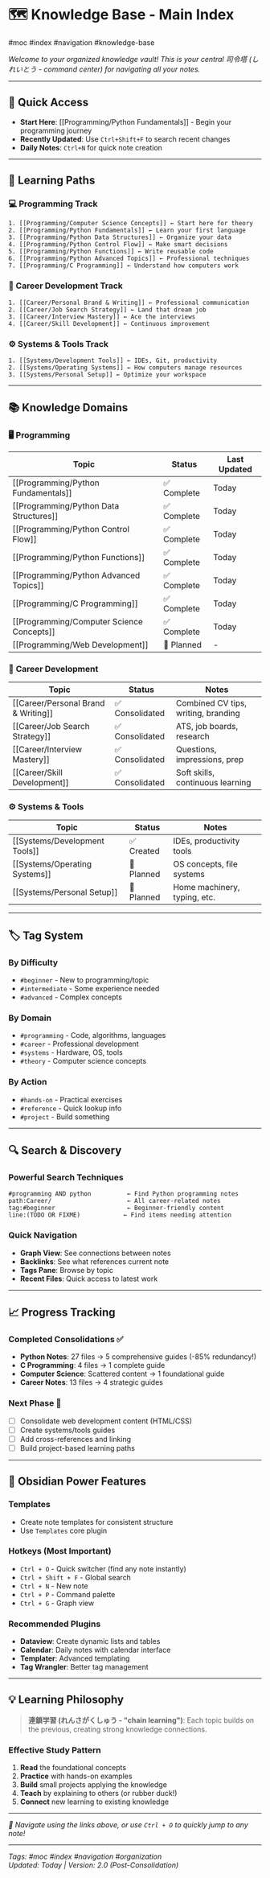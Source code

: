 # 🗺️ Knowledge Base - Main Index

#moc #index #navigation #knowledge-base

*Welcome to your organized knowledge vault! This is your central 司令塔 (しれいとう - command center) for navigating all your notes.*

---

## 🚀 **Quick Access**
- **Start Here**: [[Programming/Python Fundamentals]] - Begin your programming journey
- **Recently Updated**: Use `Ctrl+Shift+F` to search recent changes
- **Daily Notes**: `Ctrl+N` for quick note creation

---

## 🎯 **Learning Paths**

### 💻 Programming Track
```
1. [[Programming/Computer Science Concepts]] ← Start here for theory
2. [[Programming/Python Fundamentals]] ← Learn your first language  
3. [[Programming/Python Data Structures]] ← Organize your data
4. [[Programming/Python Control Flow]] ← Make smart decisions  
5. [[Programming/Python Functions]] ← Write reusable code
6. [[Programming/Python Advanced Topics]] ← Professional techniques
7. [[Programming/C Programming]] ← Understand how computers work
```

### 🏢 Career Development Track  
```
1. [[Career/Personal Brand & Writing]] ← Professional communication
2. [[Career/Job Search Strategy]] ← Land that dream job
3. [[Career/Interview Mastery]] ← Ace the interviews
4. [[Career/Skill Development]] ← Continuous improvement
```

### ⚙️ Systems & Tools Track
```
1. [[Systems/Development Tools]] ← IDEs, Git, productivity
2. [[Systems/Operating Systems]] ← How computers manage resources  
3. [[Systems/Personal Setup]] ← Optimize your workspace
```

---

## 📚 **Knowledge Domains**

### 🖥️ **Programming**
| Topic | Status | Last Updated |
|-------|--------|-------------|
| [[Programming/Python Fundamentals]] | ✅ Complete | Today |
| [[Programming/Python Data Structures]] | ✅ Complete | Today |
| [[Programming/Python Control Flow]] | ✅ Complete | Today |
| [[Programming/Python Functions]] | ✅ Complete | Today |
| [[Programming/Python Advanced Topics]] | ✅ Complete | Today |
| [[Programming/C Programming]] | ✅ Complete | Today |
| [[Programming/Computer Science Concepts]] | ✅ Complete | Today |
| [[Programming/Web Development]] | 🔄 Planned | - |

### 💼 **Career Development**
| Topic | Status | Notes |
|-------|--------|-------|
| [[Career/Personal Brand & Writing]] | ✅ Consolidated | Combined CV tips, writing, branding |
| [[Career/Job Search Strategy]] | ✅ Consolidated | ATS, job boards, research |
| [[Career/Interview Mastery]] | ✅ Consolidated | Questions, impressions, prep |
| [[Career/Skill Development]] | ✅ Consolidated | Soft skills, continuous learning |

### ⚙️ **Systems & Tools**
| Topic | Status | Notes |
|-------|--------|-------|
| [[Systems/Development Tools]] | ✅ Created | IDEs, productivity tools |
| [[Systems/Operating Systems]] | 🔄 Planned | OS concepts, file systems |
| [[Systems/Personal Setup]] | 🔄 Planned | Home machinery, typing, etc. |

---

## 🏷️ **Tag System**

### By Difficulty
- `#beginner` - New to programming/topic
- `#intermediate` - Some experience needed  
- `#advanced` - Complex concepts

### By Domain  
- `#programming` - Code, algorithms, languages
- `#career` - Professional development
- `#systems` - Hardware, OS, tools
- `#theory` - Computer science concepts

### By Action
- `#hands-on` - Practical exercises
- `#reference` - Quick lookup info
- `#project` - Build something

---

## 🔍 **Search & Discovery**

### Powerful Search Techniques
```
#programming AND python          ← Find Python programming notes
path:Career/                     ← All career-related notes  
tag:#beginner                    ← Beginner-friendly content
line:(TODO OR FIXME)            ← Find items needing attention
```

### Quick Navigation
- **Graph View**: See connections between notes
- **Backlinks**: See what references current note
- **Tags Pane**: Browse by topic
- **Recent Files**: Quick access to latest work

---

## 📈 **Progress Tracking**

### Completed Consolidations ✅
- **Python Notes**: 27 files → 5 comprehensive guides (-85% redundancy!)
- **C Programming**: 4 files → 1 complete guide  
- **Computer Science**: Scattered content → 1 foundational guide
- **Career Notes**: 13 files → 4 strategic guides

### Next Phase 🔄
- [ ] Consolidate web development content (HTML/CSS)
- [ ] Create systems/tools guides
- [ ] Add cross-references and linking
- [ ] Build project-based learning paths

---

## 🎨 **Obsidian Power Features**

### Templates
- Create note templates for consistent structure
- Use `Templates` core plugin

### Hotkeys (Most Important)
- `Ctrl + O` - Quick switcher (find any note instantly)
- `Ctrl + Shift + F` - Global search
- `Ctrl + N` - New note  
- `Ctrl + P` - Command palette
- `Ctrl + G` - Graph view

### Recommended Plugins
- **Dataview**: Create dynamic lists and tables
- **Calendar**: Daily notes with calendar interface  
- **Templater**: Advanced templating
- **Tag Wrangler**: Better tag management

---

## 💡 **Learning Philosophy**

> **連鎖学習 (れんさがくしゅう - "chain learning")**: Each topic builds on the previous, creating strong knowledge connections.

### Effective Study Pattern
1. **Read** the foundational concepts
2. **Practice** with hands-on examples  
3. **Build** small projects applying the knowledge
4. **Teach** by explaining to others (or rubber duck!)
5. **Connect** new learning to existing knowledge

---

*🧭 Navigate using the links above, or use `Ctrl + O` to quickly jump to any note!*

---
*Tags: #moc #index #navigation #organization*  
*Updated: Today | Version: 2.0 (Post-Consolidation)*